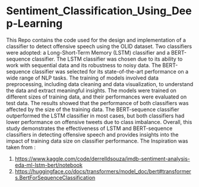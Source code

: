 # Sentiment_Classification_Using_Deep-Learning

This Repo contains the code used for the design and implementation of a classifier to detect offensive speech using the OLID dataset. Two classifiers were adopted: a Long-Short-Term Memory (LSTM) classifier and a BERT-sequence classifier. The LSTM classifier was chosen due to its ability to work with sequential data and its robustness to noisy data. The BERT-sequence classifier was selected for its state-of-the-art performance on a wide range of NLP tasks. The training of models involved data preprocessing, including data cleaning and data visualization, to understand the data and extract meaningful insights. The models were trained on different sizes of training data, and their performances were evaluated on test data. The results showed that the performance of both classifiers was affected by the size of the training data. The BERT-sequence classifier outperformed the LSTM classifier in most cases, but both classifiers had lower performance on offensive tweets due to class imbalance. Overall, this study demonstrates the effectiveness of LSTM and BERT-sequence classifiers in detecting offensive speech and provides insights into the impact of training data size on classifier performance.
The Inspiration was taken from :
1. https://www.kaggle.com/code/derrelldsouza/imdb-sentiment-analysis-eda-ml-lstm-bert/notebook
2. https://huggingface.co/docs/transformers/model_doc/bert#transformers.BertForSequenceClassification
